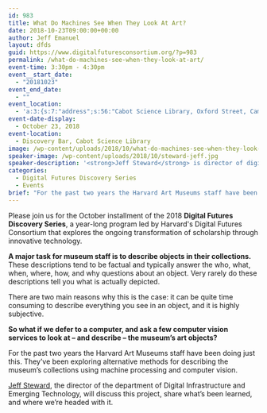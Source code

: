 ```yaml
---
id: 983
title: What Do Machines See When They Look At Art?
date: 2018-10-23T09:00:00+00:00
author: Jeff Emanuel
layout: dfds
guid: https://www.digitalfuturesconsortium.org/?p=983
permalink: /what-do-machines-see-when-they-look-at-art/
event-time: 3:30pm - 4:30pm
event__start_date:
  - "20181023"
event_end_date:
  - ""
event_location:
  - 'a:3:{s:7:"address";s:56:"Cabot Science Library, Oxford Street, Cambridge, MA, USA";s:3:"lat";s:17:"42.37623670000001";s:3:"lng";s:9:"-71.11624";}'
event-date-display:
  - October 23, 2018
event-location:
  - Discovery Bar, Cabot Science Library
image: /wp-content/uploads/2018/10/what-do-machines-see-when-they-look-at-art.png
speaker-image: /wp-content/uploads/2018/10/steward-jeff.jpg
speaker-description: '<strong>Jeff Steward</strong> is director of digital infrastructure and emerging technologies (DIET) at the Harvard Art Museums, exploring and leading the museums on the use of a wide range of digital technology. He oversees the collections database, <span class="caps">API</span>, and photography studio. For the opening of the new Harvard Art Museums in November 2014, he helped launch the Lightbox Gallery, a public research and development space. Steward has worked at museums with museum data since 1999. Areas of research include visualization of cultural datasets; open access to metadata and multimedia material; and data interoperability and sustainability.'
categories:
  - Digital Futures Discovery Series
  - Events
brief: "For the past two years the Harvard Art Museums staff have been exploring alternative methods for describing the museum’s collections using machine processing and computer vision."
---
```

<p>
  Please join us for the October installment of the 2018 <strong>Digital Futures Discovery Series</strong>, a year-long program led by Harvard's Digital Futures Consortium that explores the ongoing transformation of scholarship through innovative technology.
</p>

<p>
  <strong>A major task for museum staff is to describe objects in their collections.</strong> These descriptions tend to be factual and typically answer the who, what, when, where, how, and why questions about an object. Very rarely do these descriptions tell you what is actually depicted.
</p>

<p>
  There are two main reasons why this is the case: it can be quite time consuming to describe everything you see in an object, and it is highly subjective.
</p>

<p>
  <b>So what if we defer to a computer, and ask a few computer vision services to look at – and describe – the museum’s art objects? </b>
</p>

<p>
  For the past two years the Harvard Art Museums staff have been doing just this. They’ve been exploring alternative methods for describing the museum’s collections using machine processing and computer vision.
</p>

<p>
  <a href="https://www.harvardartmuseums.org/about/staff/109">Jeff Steward</a>, the director of the department of Digital Infrastructure and Emerging Technology, will discuss this project, share what’s been learned, and where we’re headed with it.
</p>
